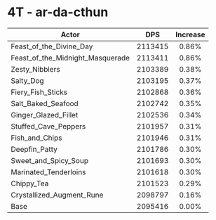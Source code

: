 # 4T - ar-da-cthun
| Actor | DPS | Increase |
|---|:---:|:---:|
|Feast_of_the_Divine_Day|2113415|0.86%|
|Feast_of_the_Midnight_Masquerade|2113411|0.86%|
|Zesty_Nibblers|2103389|0.38%|
|Salty_Dog|2103195|0.37%|
|Fiery_Fish_Sticks|2102868|0.36%|
|Salt_Baked_Seafood|2102742|0.35%|
|Ginger_Glazed_Fillet|2102536|0.34%|
|Stuffed_Cave_Peppers|2101957|0.31%|
|Fish_and_Chips|2101946|0.31%|
|Deepfin_Patty|2101786|0.30%|
|Sweet_and_Spicy_Soup|2101693|0.30%|
|Marinated_Tenderloins|2101618|0.30%|
|Chippy_Tea|2101523|0.29%|
|Crystallized_Augment_Rune|2098797|0.16%|
|Base|2095416|0.00%|
